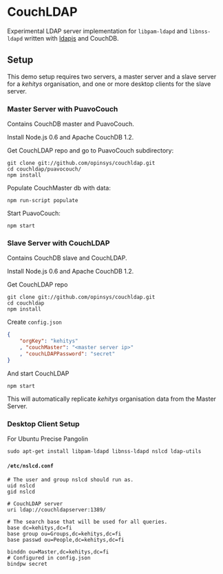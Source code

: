 
# CouchLDAP

Experimental LDAP server implementation for `libpam-ldapd` and
`libnss-ldapd` written with [ldapjs][] and CouchDB.

## Setup

This demo setup requires two servers, a master server and a slave server for a
*kehitys* organisation, and one or more desktop clients for the slave server.

### Master Server with PuavoCouch

Contains CouchDB master and PuavoCouch.

Install Node.js 0.6 and Apache CouchDB 1.2.

Get CouchLDAP repo and go to PuavoCouch subdirectory:

    git clone git://github.com/opinsys/couchldap.git
    cd couchldap/puavocouch/
    npm install

Populate CouchMaster db with data:

    npm run-script populate

Start PuavoCouch:

    npm start

### Slave Server with CouchLDAP

Contains CouchDB slave and CouchLDAP.

Install Node.js 0.6 and Apache CouchDB 1.2.

Get CouchLDAP repo

    git clone git://github.com/opinsys/couchldap.git
    cd couchldap
    npm install

Create `config.json`

```json
{
    "orgKey": "kehitys"
    , "couchMaster": "<master server ip>"
    , "couchLDAPPassword": "secret"
}
```

And start CouchLDAP

    npm start

This will automatically replicate *kehitys* organisation data from the Master
Server.

### Desktop Client Setup

For Ubuntu Precise Pangolin

    sudo apt-get install libpam-ldapd libnss-ldapd nslcd ldap-utils

#### `/etc/nslcd.conf`

    # The user and group nslcd should run as.
    uid nslcd
    gid nslcd

    # CouchLDAP server
    uri ldap://couchldapserver:1389/

    # The search base that will be used for all queries.
    base dc=kehitys,dc=fi
    base group ou=Groups,dc=kehitys,dc=fi
    base passwd ou=People,dc=kehitys,dc=fi

    binddn ou=Master,dc=kehitys,dc=fi
    # Configured in config.json
    bindpw secret


[ldapjs]: http://ldapjs.org/

